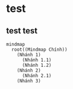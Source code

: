 # test

## test test

```mermaid
mindmap
  root((Mindmap Chính))
    (Nhánh 1)
      (Nhánh 1.1)
      (Nhánh 1.2)
    (Nhánh 2)
      (Nhánh 2.1)
    (Nhánh 3)
```
